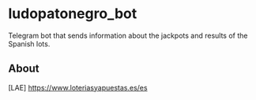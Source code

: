 # ludopatonegro_bot
Telegram bot that sends information about the jackpots and results of the Spanish lots.

## About
[LAE] https://www.loteriasyapuestas.es/es

